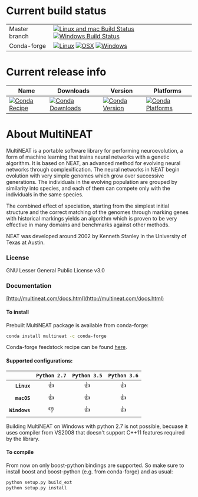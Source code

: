 
Current build status
====================
| |  |
| --- | --- |
| Master branch | [![Linux and mac Build Status](https://img.shields.io/travis/MultiNEAT/MultiNEAT.svg?longCache=true&style=flat&label=Linux/macOS)](https://travis-ci.org/MultiNEAT/MultiNEAT) [![Windows Build Status](https://img.shields.io/appveyor/ci/anton-matosov/multineat-w3958/master.svg?longCache=true&style=flat&label=Windows)](https://ci.appveyor.com/project/anton-matosov/multineat-w3958) |
| Conda-forge | [![Linux](https://img.shields.io/circleci/project/github/conda-forge/multineat-feedstock/master.svg?label=Linux)](https://circleci.com/gh/conda-forge/multineat-feedstock) [![OSX](https://img.shields.io/travis/conda-forge/multineat-feedstock/master.svg?label=macOS)](https://travis-ci.org/conda-forge/multineat-feedstock) [![Windows](https://img.shields.io/appveyor/ci/conda-forge/multineat-feedstock/master.svg?label=Windows)](https://ci.appveyor.com/project/conda-forge/multineat-feedstock/branch/master) |

Current release info
====================

| Name | Downloads | Version | Platforms |
| --- | --- | --- | --- |
| [![Conda Recipe](https://img.shields.io/badge/recipe-multineat-green.svg)](https://anaconda.org/conda-forge/multineat) | [![Conda Downloads](https://img.shields.io/conda/dn/conda-forge/multineat.svg)](https://anaconda.org/conda-forge/multineat) | [![Conda Version](https://img.shields.io/conda/vn/conda-forge/multineat.svg)](https://anaconda.org/conda-forge/multineat) | [![Conda Platforms](https://img.shields.io/conda/pn/conda-forge/multineat.svg)](https://anaconda.org/conda-forge/multineat) |


# About MultiNEAT

MultiNEAT is a portable software library for performing neuroevolution, a form of machine learning that
trains neural networks with a genetic algorithm. It is based on NEAT, an advanced method for evolving
neural networks through complexification. The neural networks in NEAT begin evolution with very simple
genomes which grow over successive generations. The individuals in the evolving population are grouped
by similarity into species, and each of them can compete only with the individuals in the same species.

The combined effect of speciation, starting from the simplest initial structure and the correct
matching of the genomes through marking genes with historical markings yields an algorithm which
is proven to be very effective in many domains and benchmarks against other methods.

NEAT was developed around 2002 by Kenneth Stanley in the University of Texas at Austin.

### License

GNU Lesser General Public License v3.0 

### Documentation
[http://multineat.com/docs.html](http://multineat.com/docs.html)

#### To install

Prebuilt MultiNEAT package is available from conda-forge:

  ```bash
  conda install multineat -c conda-forge
  ```

Conda-forge feedstock recipe can be found [here](https://github.com/conda-forge/multineat-feedstock).

#### Supported configurations:

|                | **`Python 2.7`** | **`Python 3.5`** | **`Python 3.6`** |
|---------------:|:----------------:|:----------------:|:----------------:|
| **`Linux`**    |       👍         |       👍          |        👍        |
| **`macOS`**    |       👍         |       👍          |        👍        |
| **`Windows`**  |       👎         |       👍          |        👍        |

Building MultiNEAT on Windows with python 2.7 is not possible, becuase it uses compiler from VS2008 that doesn't support C++11 features required by the library.

#### To compile

From now on only boost-python bindings are supported. So make sure to install boost and boost-python (e.g. from conda-forge) and as usual:

  ```bash
  python setup.py build_ext
  python setup.py install
  ```
